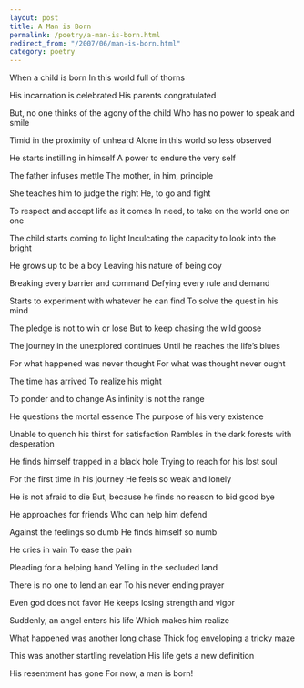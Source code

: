 ```yaml
---
layout: post
title: A Man is Born
permalink: /poetry/a-man-is-born.html
redirect_from: "/2007/06/man-is-born.html"
category: poetry
---
```


When a child is born
In this world full of thorns

His incarnation is celebrated
His parents congratulated

But, no one thinks of the agony of the child
Who has no power to speak and smile

Timid in the proximity of unheard
Alone in this world so less observed

He starts instilling in himself
A power to endure the very self

The father infuses mettle
The mother, in him, principle

She teaches him to judge the right
He, to go and fight

To respect and accept life as it comes
In need, to take on the world one on one

The child starts coming to light
Inculcating the capacity to look into the bright

He grows up to be a boy
Leaving his nature of being coy

Breaking every barrier and command
Defying every rule and demand

Starts to experiment with whatever he can find
To solve the quest in his mind

The pledge is not to win or lose
But to keep chasing the wild goose

The journey in the unexplored continues
Until he reaches the life’s blues

For what happened was never thought
For what was thought never ought

The time has arrived
To realize his might

To ponder and to change
As infinity is not the range

He questions the mortal essence
The purpose of his very existence

Unable to quench his thirst for satisfaction
Rambles in the dark forests with desperation

He finds himself trapped in a black hole
Trying to reach for his lost soul

For the first time in his journey
He feels so weak and lonely

He is not afraid to die
But, because he finds no reason to bid good bye

He approaches for friends
Who can help him defend

Against the feelings so dumb
He finds himself so numb

He cries in vain
To ease the pain

Pleading for a helping hand
Yelling in the secluded land

There is no one to lend an ear
To his never ending prayer

Even god does not favor
He keeps losing strength and vigor

Suddenly, an angel enters his life
Which makes him realize

What happened was another long chase
Thick fog enveloping a tricky maze

This was another startling revelation
His life gets a new definition

His resentment has gone
For now, a man is born!
